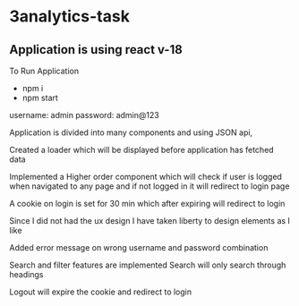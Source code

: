 # 3analytics-task

## Application is using react v-18

To Run Application

- npm i
- npm start
  
 
username: admin
password: admin@123

Application is divided into many components and using JSON api,

Created a loader which will be displayed before application has fetched data

Implemented a Higher order component which will check if user is logged when navigated to any page and if not logged in it will redirect to login page

A cookie on login is set for 30 min which after expiring will redirect to login

Since I did not had the ux design I have taken liberty to design elements as I like

Added error message on wrong username and password combination

Search and filter features are implemented
Search will only search through headings

Logout will expire the cookie and redirect to login
